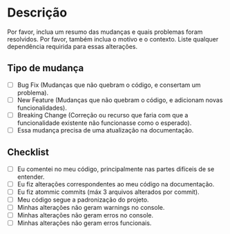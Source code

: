 # Descrição

Por favor, inclua um resumo das mudanças e quais problemas foram resolvidos.
Por favor, também inclua o motivo e o contexto. Liste qualquer dependência requirida para essas alterações.


## Tipo de mudança

- [ ] Bug Fix (Mudanças que não quebram o código, e consertam um problema).
- [ ] New Feature (Mudanças que não quebram o código, e adicionam novas funcionalidades).
- [ ] Breaking Change (Correção ou recurso que faria com que a funcionalidade existente não funcionasse como o esperado).
- [ ] Essa mudança precisa de uma atualização na documentação.

## Checklist

- [ ] Eu comentei no meu código, principalmente nas partes difíceis de se entender.
- [ ] Eu fiz alterações correspondentes ao meu código na documentação.
- [ ] Eu fiz atommic commits (máx 3 arquivos alterados por commit).
- [ ] Meu código segue a padronização do projeto.
- [ ] Minhas alterações não geram warnings no console.
- [ ] Minhas alterações não geram erros no console.
- [ ] Minhas alterações não geram erros funcionais.
